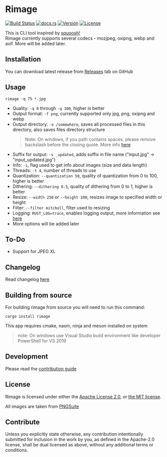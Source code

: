 # Rimage

[![Build Status](https://img.shields.io/github/actions/workflow/status/SalOne22/rimage/rimage.yml?label=rimage&style=flat-square)](https://github.com/SalOne22/rimage/actions?query=branch%3Amain+)
[![docs.rs](https://img.shields.io/docsrs/rimage/latest?style=flat-square)](https://docs.rs/rimage)
[![Version](https://img.shields.io/crates/v/rimage?style=flat-square)](https://crates.io/crates/rimage)
[![License](https://img.shields.io/crates/l/rimage?style=flat-square)](https://github.com/SalOne22/rimage)

This is CLI tool inspired by [squoosh!](https://squoosh.app/)  
Rimage currently supports several codecs - mozjpeg, oxipng, webp and avif. More will be added later.

## Installation

You can download latest release from [Releases](https://github.com/SalOne22/rimage/releases) tab on GitHub

## Usage

```
rimage -q 75 *.jpg
```

- Quality: `-q 0` through `-q 100`, higher is better
- Output format: `-f png`, currently supported only jpg, png, oxipng and webp
- Output directory: `-o /somewhere`, saves all processed files in this directory, also saves files directory structure
   > Note: On windows, if you path contains spaces, please remove backslash before the closing quote. More info [here](https://stackoverflow.com/questions/75848743/how-to-handle-paths-with-spaces-when-passing-arguments-to-a-rust-cli-program-on)
- Suffix for output: `-s _updated`, adds suffix in file name ("input.jpg" -> "input_updated.jpg")
- Info: `-i`, flag used to get info about images (size and data length)
- Threads: `-t 4`, number of threads to use
- Quantization: `--quantization 50`, quality of quantization from 0 to 100, higher is better
- Dithering: `--dithering 0.5`, quality of dithering from 0 to 1, higher is better
- Resize: `--width 250` or `--height 100`, resizes image to specified width or height
- Filter: `--filter mitchell`, filter used to resizing
- Logging: `RUST_LOG=trace`, enables logging output, more information see [here](https://docs.rs/env_logger/latest/env_logger/)
- More options will be added later

## To-Do

- Support for JPEG XL

## Changelog

Read changelog [here](CHANGELOG.md)

## Building from source

For building rimage from source you will need to run this command:

```
cargo install rimage
```

This app requires cmake, nasm, ninja and meson installed on system

> note: On windows use Visual Studio build environment like developer PowerShell for VS 2019

## Development

Please read the [contribution guide](CONTRIBUTING.md)

## License

Rimage is licensed under either the [Apache License 2.0](https://www.apache.org/licenses/LICENSE-2.0), or [the MIT license](https://opensource.org/licenses/MIT).

All images are taken from [PNGSuite](http://www.schaik.com/pngsuite/)

## Contribute

Unless you explicitly state otherwise, any contribution intentionally submitted for inclusion in the work by you, as defined in the Apache-2.0 license, shall be dual licensed as above, without any additional terms or conditions.
